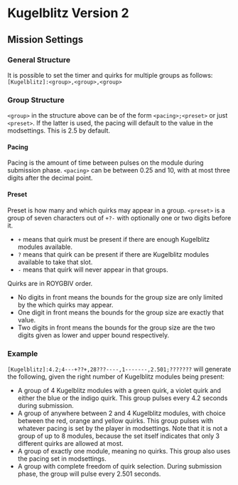 # Kugelblitz Version 2
## Mission Settings
  
### General Structure
It is possible to set the timer and quirks for multiple groups as follows:  
`[Kugelblitz]:<group>,<group>,<group>`  
  
### Group Structure
`<group>` in the structure above can be of the form `<pacing>;<preset>` or just `<preset>`. If the latter is used, the pacing will default to the value in the modsettings. This is 2.5 by default.  

#### Pacing
Pacing is the amount of time between pulses on the module during submission phase.
`<pacing>` can be between 0.25 and 10, with at most three digits after the decimal point.  

#### Preset
Preset is how many and which quirks may appear in a group.
`<preset>` is a group of seven characters out of `+?-` with optionally one or two digits before it.
- `+` means that quirk must be present if there are enough Kugelblitz modules available.
- `?` means that quirk can be present if there are Kugelblitz modules available to take that slot.
- `-` means that quirk will never appear in that groups.  
  
Quirks are in ROYGBIV order.

- No digits in front means the bounds for the group size are only limited by the which quirks may appear.
- One digit in front means the bounds for the group size are exactly that value.
- Two digits in front means the bounds for the group size are the two digits given as lower and upper bound respectively.

### Example
`[Kugelblitz]:4.2;4---+??+,28???----,1-------,2.501;???????` will generate the following, given the right number of Kugelblitz modules being present:
- A group of 4 Kugelblitz modules with a green quirk, a violet quirk and either the blue or the indigo quirk. This group pulses every 4.2 seconds during submission.
- A group of anywhere between 2 and 4 Kugelblitz modules, with choice between the red, orange and yellow quirks. This group pulses with whatever pacing is set by the player in modsettings. Note that it is not a group of up to 8 modules, because the set itself indicates that only 3 different quirks are allowed at most.
- A group of exactly one module, meaning no quirks. This group also uses the pacing set in modsettings.
- A group with complete freedom of quirk selection. During submission phase, the group will pulse every 2.501 seconds.
